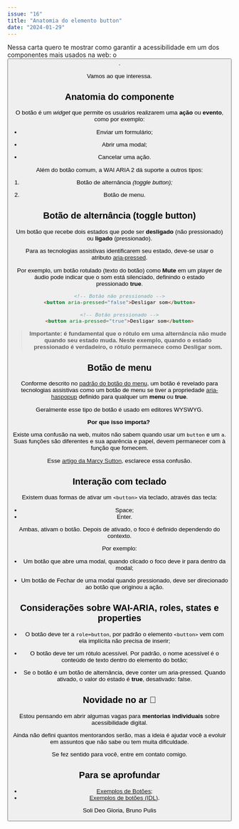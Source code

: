 ```yaml
---
issue: "16"
title: "Anatomia do elemento button"
date: "2024-01-29"
---
```


Nessa carta quero te mostrar como garantir a acessibilidade em um dos componentes mais usados na web: o **<button>**.

Vamos ao que interessa.

## **Anatomia do componente**

O botão é um _widget_ que permite os usuários realizarem uma **ação** ou **evento**, como por exemplo:

- Enviar um formulário;

- Abrir uma modal;

- Cancelar uma ação.

Além do botão comum, a WAI ARIA 2 dá suporte a outros tipos:

1. Botão de alternância _(toggle button);_

3. Botão de menu.

## **Botão de alternância (toggle button)**

Um botão que recebe dois estados que pode ser **desligado** (não pressionado) ou **ligado** (pressionado).

Para as tecnologias assistivas identificarem seu estado, deve-se usar o atributo [aria-pressed](https://w3c.github.io/aria/#aria-pressed).

Por exemplo, um botão rotulado (texto do botão) como **Mute** em um player de áudio pode indicar que o som está silenciado, definindo o estado pressionado **true**.

```html
<!-- Botão não pressionado -->
<button aria-pressed="false">Desligar som</button>

<!-- Botão pressionado -->
<button aria-pressed="true">Desligar som</button>
```

> **Importante: é fundamental que o rótulo em uma alternância não mude quando seu estado muda. Neste exemplo, quando o estado pressionado é verdadeiro, o rótulo permanece como Desligar som.**

## **Botão de menu**

Conforme descrito no [padrão do botão do menu](https://www.w3.org/WAI/ARIA/apg/patterns/menu-button/), um botão é revelado para tecnologias assistivas como um botão de menu se tiver a propriedade [aria-haspopup](https://w3c.github.io/aria/#aria-haspopup) definido para qualquer um **menu** ou **true**.

Geralmente esse tipo de botão é usado em editores WYSWYG.

**Por que isso importa?** 

Existe uma confusão na web, muitos não sabem quando usar um `button` e um `a`. Suas funções são diferentes e sua aparência e papel, devem permanecer com à função que fornecem.

Esse [artigo da Marcy Sutton](https://css-tricks.com/buttons-vs-links/), esclarece essa confusão.

## **Interação com teclado**

Existem duas formas de ativar um `<button>` via teclado, através das tecla:

- Space;
- Enter.

Ambas, ativam o botão. Depois de ativado, o foco é definido dependendo do contexto.

Por exemplo:

- Um botão que abre uma modal, quando clicado o foco deve ir para dentro da modal;

- Um botão de Fechar de uma modal quando pressionado, deve ser direcionado ao botão que originou a ação.

## **Considerações sobre WAI-ARIA, roles, states e properties**

- O botão deve ter a `role=button`, por padrão o elemento `<button>` vem com ela implícita não precisa de inserir;

- O botão deve ter um rótulo acessível. Por padrão, o nome acessível é o conteúdo de texto dentro do elemento do botão;

- Se o botão é um botão de alternância, deve conter um aria-pressed. Quando ativado, o valor do estado é **true**, desativado: false.

## **Novidade no ar 👀**

Estou pensando em abrir algumas vagas para **mentorias individuais** sobre acessibilidade digital.

Ainda não defini quantos mentorandos serão, mas a ideia é ajudar você a evoluir em assuntos que não sabe ou tem muita dificuldade.

Se fez sentido para você, entre em contato comigo.

## **Para se aprofundar**

- [Exemplos de Botões](https://www.w3.org/WAI/ARIA/apg/patterns/button/examples/button/);
- [Exemplos de botões (IDL)](https://www.w3.org/WAI/ARIA/apg/patterns/button/examples/button_idl/).

Soli Deo Gloria, Bruno Pulis
